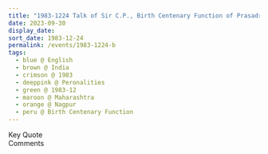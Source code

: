 ```yaml
---
title: "1983-1224 Talk of Sir C.P., Birth Centenary Function of Prasadrao Salve, Nagpur, Maharashtra, India from Nirmala Yoga, Issue 27 (May-June 1985), Pages 48--49"
date: 2023-09-30
display_date: 
sort_date: 1983-12-24
permalink: /events/1983-1224-b
tags:
  - blue @ English
  - brown @ India
  - crimson @ 1983
  - deeppink @ Peronalities
  - green @ 1983-12
  - maroon @ Maharashtra
  - orange @ Nagpur
  - peru @ Birth Centenary Function
---
```


<wave-list>
  <list-title color="green" width="75">Key Quote</list-title>
  <list-item color="BlanchedAlmond"  width="200"></list-item>
  <list-item color="Lavender"></list-item>
  <list-item color="BlanchedAlmond"></list-item>
</wave-list>

<br>

<wave-list>
  <list-title color="green" width="75">Comments</list-title>
  <list-item color="BlanchedAlmond"  width="200"></list-item>
  <list-item color="Lavender"></list-item>
  <list-item color="BlanchedAlmond"></list-item>
</wave-list>